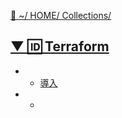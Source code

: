 [🔗 ~/ HOME/ Collections/](https://gitpress.io/@sh16ma/collections)


## [▼ 🆔 Terraform](https://gitpress.io/c/terraform/)
- - [導入](tf_init.md)
- - []()